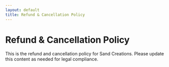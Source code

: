 ```yaml
---
layout: default
title: Refund & Cancellation Policy
---
```


# Refund & Cancellation Policy

This is the refund and cancellation policy for Sand Creations. Please update this content as needed for legal compliance.

